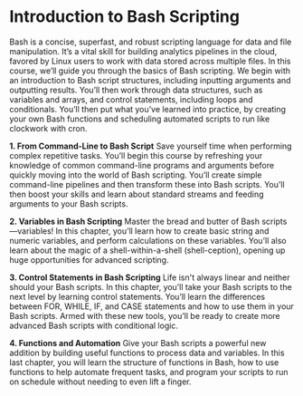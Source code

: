 # Introduction to Bash Scripting
Bash is a concise, superfast, and robust scripting language for data and file manipulation. It’s a vital skill for building analytics pipelines in the cloud, favored by Linux users to work with data stored across multiple files. In this course, we’ll guide you through the basics of Bash scripting. We begin with an introduction to Bash script structures, including inputting arguments and outputting results. You’ll then work through data structures, such as variables and arrays, and control statements, including loops and conditionals. You’ll then put what you’ve learned into practice, by creating your own Bash functions and scheduling automated scripts to run like clockwork with cron.

**1. From Command-Line to Bash Script**
Save yourself time when performing complex repetitive tasks. You’ll begin this course by refreshing your knowledge of common command-line programs and arguments before quickly moving into the world of Bash scripting. You’ll create simple command-line pipelines and then transform these into Bash scripts. You’ll then boost your skills and learn about standard streams and feeding arguments to your Bash scripts.

**2. Variables in Bash Scripting**
Master the bread and butter of Bash scripts—variables! In this chapter, you’ll learn how to create basic string and numeric variables, and perform calculations on these variables. You’ll also learn about the magic of a shell-within-a-shell (shell-ception), opening up huge opportunities for advanced scripting.

**3. Control Statements in Bash Scripting**
Life isn't always linear and neither should your Bash scripts. In this chapter, you’ll take your Bash scripts to the next level by learning control statements. You’ll learn the differences between FOR, WHILE, IF, and CASE statements and how to use them in your Bash scripts. Armed with these new tools, you’ll be ready to create more advanced Bash scripts with conditional logic.

**4. Functions and Automation**
Give your Bash scripts a powerful new addition by building useful functions to process data and variables. In this last chapter, you will learn the structure of functions in Bash, how to use functions to help automate frequent tasks, and program your scripts to run on schedule without needing to even lift a finger.